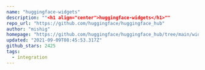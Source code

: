 ```yaml
---
name: "huggingface-widgets"
description: ""<h1 align="center">huggingface-widgets</h1>""
repo_url: "https://github.com/huggingface/huggingface_hub"
author: "mishig"
homepage: "https://github.com/huggingface/huggingface_hub/tree/main/widgets"
updated: "2021-09-09T08:45:53.317Z"
github_stars: 2425
tags: 
  - integration
---
```

